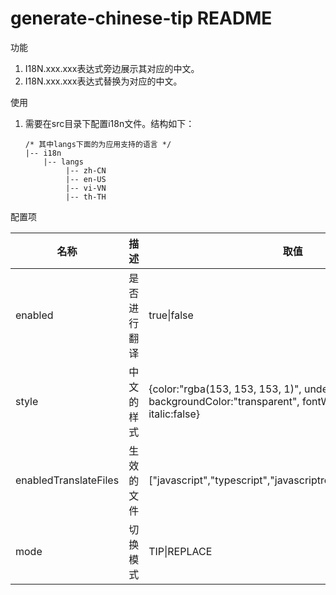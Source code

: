 # generate-chinese-tip README
功能
1. I18N.xxx.xxx表达式旁边展示其对应的中文。
2. I18N.xxx.xxx表达式替换为对应的中文。

使用
1. 需要在src目录下配置i18n文件。结构如下：

   ```
   /* 其中langs下面的为应用支持的语言 */
   |-- i18n
       |-- langs
   			|-- zh-CN		
   			|-- en-US
   			|-- vi-VN
   			|-- th-TH
   ```

配置项

| 名称                  | 描述         | 取值                                                         |
| --------------------- | ------------ | ------------------------------------------------------------ |
| enabled               | 是否进行翻译 | true\|false                                                  |
| style                 | 中文的样式   | {color:"rgba(153, 153, 153, 1)", underline:false, backgroundColor:"transparent", fontWeight:"normal", italic:false} |
| enabledTranslateFiles | 生效的文件   | ["javascript","typescript","javascriptreact","typescriptreact"] |
| mode                  | 切换模式     | TIP\|REPLACE                                                 |



